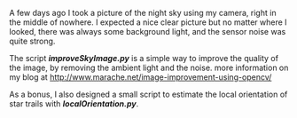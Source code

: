 A few days ago I took a picture of the night sky using my camera, right in the middle of nowhere. I expected a nice clear picture but no matter where I looked, there was always some background light, and the sensor noise was quite strong.

The script ***improveSkyImage.py*** is a simple way to improve the quality of the image, by removing the ambient light and the noise. more information on my blog at http://www.marache.net/image-improvement-using-opencv/

As a bonus, I also designed a small script to estimate the local orientation of star trails with ***localOrientation.py***.
